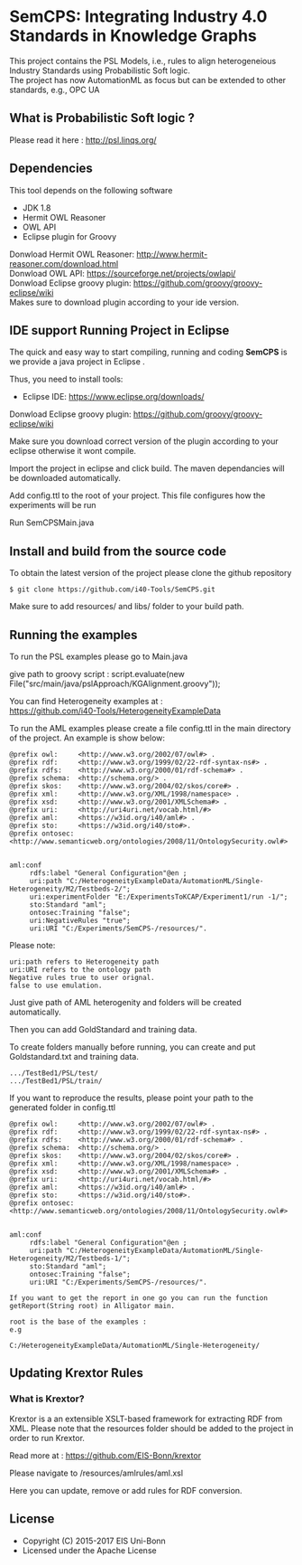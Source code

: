 # SemCPS: Integrating Industry 4.0 Standards in Knowledge Graphs

This project contains the PSL Models, i.e., rules to align heterogeneious Industry Standards using Probabilistic Soft logic.         
The project has now AutomationML as focus but can be extended to other standards, e.g., OPC UA

## What is Probabilistic Soft logic ?                      
Please read it here : http://psl.linqs.org/                     

## Dependencies
This tool depends on the following software

* JDK 1.8
* Hermit OWL Reasoner 
* OWL API
* Eclipse plugin for Groovy

Donwload Hermit OWL Reasoner: http://www.hermit-reasoner.com/download.html                    
Donwload OWL API: https://sourceforge.net/projects/owlapi/                                                     
Donwload Eclipse groovy plugin: https://github.com/groovy/groovy-eclipse/wiki           
Makes sure to download plugin according to your ide version.

## IDE support Running Project in Eclipse
The quick and easy way to start compiling, running and coding **SemCPS** is we provide a java project in Eclipse .

Thus, you need to install tools:
* Eclipse IDE: https://www.eclipse.org/downloads/

Donwload Eclipse groovy plugin: https://github.com/groovy/groovy-eclipse/wiki                                   

Make sure you download correct version of the plugin according to your eclipse otherwise it wont compile.                        

Import the project in eclipse and click build. The maven dependancies will be downloaded automatically.                      

Add config.ttl to the root of your project. This file configures how the experiments will be run                

Run SemCPSMain.java                   

## Install and build from the source code  
To obtain the latest version of the project please clone the github repository

    $ git clone https://github.com/i40-Tools/SemCPS.git

Make sure to add resources/ and libs/ folder to your build path.

## Running the examples
To run the PSL examples please go to Main.java

give path to groovy script : 
		script.evaluate(new File("src/main/java/pslApproach/KGAlignment.groovy"));


You can find Heterogeneity examples at :                         
https://github.com/i40-Tools/HeterogeneityExampleData                                

To run the AML examples please create a file config.ttl in the main directory of the project. An example is show below:
```
@prefix owl:     <http://www.w3.org/2002/07/owl#> .
@prefix rdf:     <http://www.w3.org/1999/02/22-rdf-syntax-ns#> .
@prefix rdfs:    <http://www.w3.org/2000/01/rdf-schema#> .
@prefix schema:  <http://schema.org/> .
@prefix skos:    <http://www.w3.org/2004/02/skos/core#> .
@prefix xml:     <http://www.w3.org/XML/1998/namespace> .
@prefix xsd:     <http://www.w3.org/2001/XMLSchema#> .
@prefix uri:     <http://uri4uri.net/vocab.html/#>
@prefix aml:     <https://w3id.org/i40/aml#> .
@prefix sto:     <https://w3id.org/i40/sto#>.
@prefix ontosec: <http://www.semanticweb.org/ontologies/2008/11/OntologySecurity.owl#>


aml:conf 
     rdfs:label "General Configuration"@en ;
     uri:path "C:/HeterogeneityExampleData/AutomationML/Single-Heterogeneity/M2/Testbeds-2/";
	 uri:experimentFolder "E:/ExperimentsToKCAP/Experiment1/run -1/";
     sto:Standard "aml";
     ontosec:Training "false";
     uri:NegativeRules "true";
     uri:URI "C:/Experiments/SemCPS-/resources/".     
```
Please note:  
```
uri:path refers to Heterogeneity path                    
uri:URI refers to the ontology path
Negative rules true to user orignal.
false to use emulation.
```

Just give path of AML heterogenity and folders will be created automatically.                  

Then you can add GoldStandard and training data.                           

To create folders manually before running, you can create and put Goldstandard.txt and training data.           
```
.../TestBed1/PSL/test/              
.../TestBed1/PSL/train/                          
```
If you want to reproduce the results, please point your path to the generated folder in config.ttl

```
@prefix owl:     <http://www.w3.org/2002/07/owl#> .
@prefix rdf:     <http://www.w3.org/1999/02/22-rdf-syntax-ns#> .
@prefix rdfs:    <http://www.w3.org/2000/01/rdf-schema#> .
@prefix schema:  <http://schema.org/> .
@prefix skos:    <http://www.w3.org/2004/02/skos/core#> .
@prefix xml:     <http://www.w3.org/XML/1998/namespace> .
@prefix xsd:     <http://www.w3.org/2001/XMLSchema#> .
@prefix uri:     <http://uri4uri.net/vocab.html/#>
@prefix aml:     <https://w3id.org/i40/aml#> .
@prefix sto:     <https://w3id.org/i40/sto#>.
@prefix ontosec: <http://www.semanticweb.org/ontologies/2008/11/OntologySecurity.owl#>


aml:conf 
     rdfs:label "General Configuration"@en ;
     uri:path "C:/HeterogeneityExampleData/AutomationML/Single-Heterogeneity/M2/Testbeds-1/";
     sto:Standard "aml";
     ontosec:Training "false";
     uri:URI "C:/Experiments/SemCPS-/resources/".     
```


```
If you want to get the report in one go you can run the function getReport(String root) in Alligator main.

root is the base of the examples :
e.g 

C:/HeterogeneityExampleData/AutomationML/Single-Heterogeneity/
```


## Updating Krextor Rules 
### What is Krextor?

Krextor is a an extensible XSLT-based framework for extracting RDF from XML.
Please note that the resources folder should be added to the project in order to run Krextor.

Read more at : https://github.com/EIS-Bonn/krextor

Please navigate to /resources/amlrules/aml.xsl

Here you can update, remove or add rules for RDF conversion.


## License

* Copyright (C) 2015-2017 EIS Uni-Bonn
* Licensed under the Apache License
